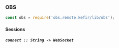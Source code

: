 ### OBS

```js
const obs = require('obs.remote.kefir/lib/obs');
```

#### Sessions


<h5><code>connect :: String -> WebSocket</code></h5>
